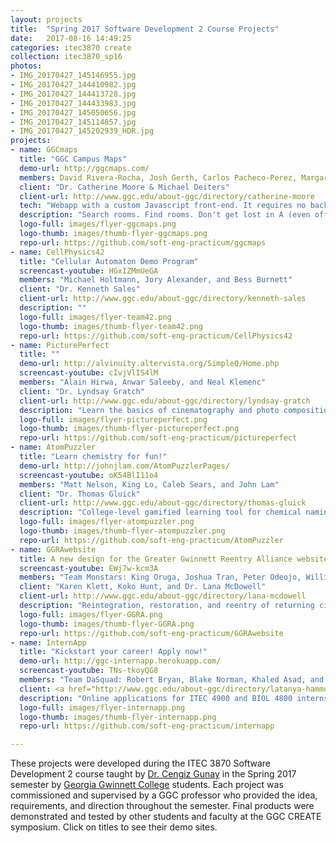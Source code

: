 ```yaml
---
layout: projects
title:  "Spring 2017 Software Development 2 Course Projects"
date:   2017-08-16 14:49:25
categories: itec3870 create
collection: itec3870_sp16
photos:
- IMG_20170427_145146955.jpg
- IMG_20170427_144410982.jpg
- IMG_20170427_144413728.jpg
- IMG_20170427_144433983.jpg
- IMG_20170427_145050656.jpg
- IMG_20170427_145114857.jpg
- IMG_20170427_145202939_HDR.jpg
projects:
- name: GGCmaps
  title: "GGC Campus Maps"
  demo-url: http://ggcmaps.com/
  members: David Rivera-Rocha, Josh Gerth, Carlos Pacheco-Perez, Margaret "Maggie" Muse
  client: "Dr. Catherine Moore & Michael Deiters"
  client-url: http://www.ggc.edu/about-ggc/directory/catherine-moore
  tech: "Webapp with a custom Javascript front-end. It requires no back-end to function."
  description: "Search rooms. Find rooms. Don't get lost in A (even offline!)"
  logo-full: images/flyer-ggcmaps.png
  logo-thumb: images/thumb-flyer-ggcmaps.png
  repo-url: https://github.com/soft-eng-practicum/ggcmaps
- name: CellPhysics42
  title: "Cellular Automaton Demo Program"
  screencast-youtube: HGxIZMmUeGA
  members: "Michael Holtmann, Jory Alexander, and Bess Burnett"
  client: "Dr. Kenneth Sales"
  client-url: http://www.ggc.edu/about-ggc/directory/kenneth-sales
  description: ""
  logo-full: images/flyer-team42.png
  logo-thumb: images/thumb-flyer-team42.png
  repo-url: https://github.com/soft-eng-practicum/CellPhysics42
- name: PicturePerfect
  title: ""
  demo-url: http://alvinuity.altervista.org/SimpleQ/Home.php
  screencast-youtube: cIvjVlIS4lM
  members: "Alain Hirwa, Anwar Saleeby, and Neal Klemenc"
  client: "Dr. Lyndsay Gratch"
  client-url: http://www.ggc.edu/about-ggc/directory/lyndsay-gratch
  description: "Learn the basics of cinematography and photo composition"
  logo-full: images/flyer-pictureperfect.png
  logo-thumb: images/thumb-flyer-pictureperfect.png
  repo-url: https://github.com/soft-eng-practicum/pictureperfect
- name: AtomPuzzler
  title: "Learn chemistry for fun!"
  demo-url: http://johnjlam.com/AtomPuzzlerPages/
  screencast-youtube: oK54BlI11o4
  members: "Matt Nelson, King Lo, Caleb Sears, and John Lam"
  client: "Dr. Thomas Gluick"
  client-url: http://www.ggc.edu/about-ggc/directory/thomas-gluick
  description: "College-level gamified learning tool for chemical naming and molecular geometry."
  logo-full: images/flyer-atompuzzler.png
  logo-thumb: images/thumb-flyer-atompuzzler.png
  repo-url: https://github.com/soft-eng-practicum/AtomPuzzler
- name: GGRAwebsite
  title: A new design for the Greater Gwinnett Reentry Alliance website 
  screencast-youtube: EWj7w-kcm3A
  members: "Team Monstars: King Oruga, Joshua Tran, Peter Odeojo, William \"Matt\" Smith"
  client: "Karen Klett, Koko Hunt, and Dr. Lana McDowell"
  client-url: http://www.ggc.edu/about-ggc/directory/lana-mcdowell
  description: "Reintegration, restoration, and reentry of returning citizens."
  logo-full: images/flyer-GGRA.png
  logo-thumb: images/thumb-flyer-GGRA.png
  repo-url: https://github.com/soft-eng-practicum/GGRAwebsite
- name: InternApp
  title: "Kickstart your career! Apply now!"
  demo-url: http://ggc-internapp.herokuapp.com/
  screencast-youtube: TNs-tkoyQG8
  members: "Team DaSquad: Robert Bryan, Blake Norman, Khaled Asad, and Michael Cawton"
  client: <a href="http://www.ggc.edu/about-ggc/directory/latanya-hammonds-odie" target="_blank">Dr. Latanya Hammonds-Odie (Biology)</a> and <a href="http://www.ggc.edu/about-ggc/directory/lissa-pollacia" target="_blank">Dr. Lissa Pollacia (IT)</a>
  description: "Online applications for ITEC 4900 and BIOL 4800 internship courses (second semester)."
  logo-full: images/flyer-internapp.png
  logo-thumb: images/thumb-flyer-internapp.png
  repo-url: https://github.com/soft-eng-practicum/internapp

---
```


These projects were developed during the ITEC 3870 Software
Development 2 course taught by [Dr. Cengiz Gunay][gunay-ggc] in the
Spring 2017 semester by [Georgia Gwinnett College][ggc] students. Each
project was commissioned and supervised by a GGC professor who
provided the idea, requirements, and direction throughout the
semester. Final products were demonstrated and tested by other
students and faculty at the GGC CREATE symposium. Click on
titles to see their demo sites.

  <!-- lightgallery -->
  <script src="https://code.jquery.com/jquery-2.2.4.min.js"></script>
  <script src="https://cdn.jsdelivr.net/lightgallery/1.3.7/js/lightgallery.min.js"></script>  
  <script src="https://cdn.jsdelivr.net/g/lg-zoom"></script>  

  <script type="text/javascript">
    $(document).ready(function() {
    $("body").lightGallery({
	zoom: true,
	selector: 'a#lightgallery',
	selectWithin: 'body'
    }); 
    });
  </script>

[ggc]:		http://www.ggc.edu
[gunay-ggc]: 	http://www.ggc.edu/about-ggc/directory/cengiz-gunay
